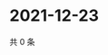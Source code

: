 # 2021-12-23

共 0 条

<!-- BEGIN WEIBO -->
<!-- 最后更新时间 Thu Dec 23 2021 23:12:23 GMT+0800 (China Standard Time) -->

<!-- END WEIBO -->
